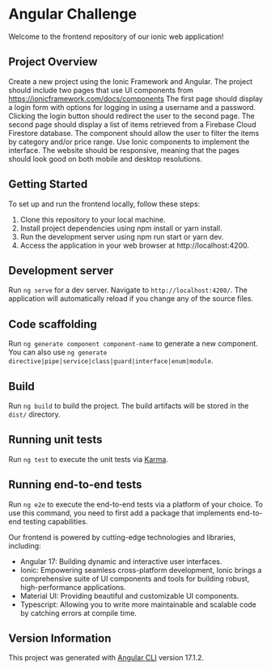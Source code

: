 # Angular Challenge

Welcome to the frontend repository of our ionic web application!

## Project Overview

Create a new project using the Ionic Framework and Angular.
The project should include two pages that use UI components from https://ionicframework.com/docs/components
The first page should display a login form with options for logging in using a username and a password. Clicking the login button should redirect the user to the second page.
The second page should display a list of items retrieved from a Firebase Cloud Firestore database. The component should allow the user to filter the items by category and/or price range.
Use Ionic components to implement the interface.
The website should be responsive, meaning that the pages should look good on both mobile and desktop resolutions.
## Getting Started

To set up and run the frontend locally, follow these steps:

1. Clone this repository to your local machine.
2. Install project dependencies using npm install or yarn install.
3. Run the development server using npm run start or yarn dev.
5. Access the application in your web browser at http://localhost:4200.

## Development server

Run `ng serve` for a dev server. Navigate to `http://localhost:4200/`. The application will automatically reload if you change any of the source files.

## Code scaffolding

Run `ng generate component component-name` to generate a new component. You can also use `ng generate directive|pipe|service|class|guard|interface|enum|module`.

## Build

Run `ng build` to build the project. The build artifacts will be stored in the `dist/` directory.

## Running unit tests

Run `ng test` to execute the unit tests via [Karma](https://karma-runner.github.io).

## Running end-to-end tests

Run `ng e2e` to execute the end-to-end tests via a platform of your choice. To use this command, you need to first add a package that implements end-to-end testing capabilities.

Our frontend is powered by cutting-edge technologies and libraries, including:

- Angular 17: Building dynamic and interactive user interfaces.
- Ionic: Empowering seamless cross-platform development, Ionic brings a comprehensive suite of UI components and tools for building robust, high-performance applications.
- Material UI: Providing beautiful and customizable UI components.
- Typescript: Allowing you to write more maintainable and scalable code by catching errors at compile time.


## Version Information

This project was generated with [Angular CLI](https://github.com/angular/angular-cli) version 17.1.2.



